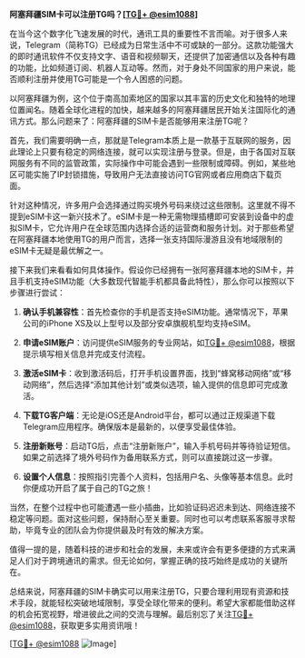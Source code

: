 **阿塞拜疆SIM卡可以注册TG吗？[[TG💪+ @esim1088](https://t.me/s/esim1088)]**

在当今这个数字化飞速发展的时代，通讯工具的重要性不言而喻。对于很多人来说，Telegram（简称TG）已经成为日常生活中不可或缺的一部分。这款功能强大的即时通讯软件不仅支持文字、语音和视频聊天，还提供了加密通信以及各种有趣的功能，比如频道订阅、机器人互动等。然而，对于身处不同国家的用户来说，能否顺利注册并使用TG可能是一个令人困惑的问题。

以阿塞拜疆为例，这个位于南高加索地区的国家以其丰富的历史文化和独特的地理位置闻名。随着全球化进程的加快，越来越多的阿塞拜疆居民开始关注国际化的通讯方式。那么问题来了：阿塞拜疆的SIM卡是否能够用来注册TG呢？

首先，我们需要明确一点，那就是Telegram本质上是一款基于互联网的服务，因此理论上只要有稳定的网络连接，就可以实现注册与登录。但是，由于各国对互联网服务有不同的监管政策，实际操作中可能会遇到一些限制或障碍。例如，某些地区可能实施了IP封锁措施，导致用户无法直接访问TG官网或者应用商店下载页面。

针对这种情况，许多用户会选择通过购买境外号码来绕过这些限制。这里就不得不提到eSIM卡这一新兴技术了。eSIM卡是一种无需物理插槽即可安装到设备中的虚拟SIM卡，它允许用户在全球范围内选择合适的运营商和服务计划。对于那些希望在阿塞拜疆本地使用TG的用户而言，选择一张支持国际漫游且没有地域限制的eSIM卡无疑是最优解之一。

接下来我们来看看如何具体操作。假设你已经拥有一张阿塞拜疆本地的SIM卡，并且手机支持eSIM功能（大多数现代智能手机都具备此特性），那么你可以按照以下步骤进行尝试：

1. **确认手机兼容性**：首先检查你的手机是否支持eSIM功能。通常情况下，苹果公司的iPhone XS及以上型号以及部分安卓旗舰机型均支持eSIM。
   
2. **申请eSIM账户**：访问提供eSIM服务的专业网站，如[TG💪+ @esim1088](https://t.me/s/esim1088)，根据提示填写相关信息并完成支付流程。

3. **激活eSIM卡**：收到激活码后，打开手机设置界面，找到“蜂窝移动网络”或“移动网络”，然后选择“添加其他计划”或类似选项，输入提供的信息即可完成激活。

4. **下载TG客户端**：无论是iOS还是Android平台，都可以通过正规渠道下载Telegram应用程序。确保版本是最新的，以便享受最佳体验。

5. **注册新账号**：启动TG后，点击“注册新账户”，输入手机号码并等待验证短信。如果之前选择了境外号码作为备用联系方式，则可以直接跳过这一步骤。

6. **设置个人信息**：按照指引完善个人资料，包括用户名、头像等基本信息。此时你便成功开启了属于自己的TG之旅！

当然，在整个过程中也可能遭遇一些小插曲，比如验证码迟迟未到达、网络连接不稳定等问题。面对这些问题，保持耐心至关重要。同时也可以考虑联系客服寻求帮助，毕竟专业的团队会为你提供最及时有效的解决方案。

值得一提的是，随着科技的进步和社会的发展，未来或许会有更多便捷的方式来满足人们对于跨境通讯的需求。但无论如何，掌握正确的技巧始终是成功的关键所在。

总结来说，阿塞拜疆的SIM卡确实可以用来注册TG，只要合理利用现有资源和技术手段，就能轻松突破地域限制，享受全球化带来的便利。希望大家都能借助这样的机会拓宽视野，增进彼此之间的交流与理解。最后别忘了关注[TG💪+ @esim1088](https://t.me/s/esim1088)，获取更多实用资讯哦！

[[TG💪+ @esim1088](https://t.me/s/esim1088) ![Image](https://i.postimg.cc/4NQfJmqS/Snipaste-2025-05-13-00-14-12.png)]